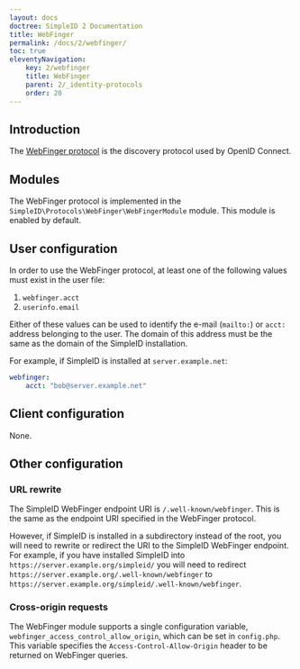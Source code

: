 ```yaml
---
layout: docs
doctree: SimpleID 2 Documentation
title: WebFinger
permalink: /docs/2/webfinger/
toc: true
eleventyNavigation:
    key: 2/webfinger
    title: WebFinger
    parent: 2/_identity-protocols
    order: 20
---
```


## Introduction

The [WebFinger protocol](http://tools.ietf.org/html/rfc7033) is the discovery protocol used by
OpenID Connect.

## Modules

The WebFinger protocol is implemented in the `SimpleID\Protocols\WebFinger\WebFingerModule` module.
This module is enabled by default.

## User configuration

In order to use the WebFinger protocol, at least one of the following values must exist
in the user file:

1. `webfinger.acct`
2. `userinfo.email` 

Either of these values can be used to identify the e-mail (`mailto:`) or `acct:` address
belonging to the user.  The domain of this address must be the same as the domain of the
SimpleID installation.

For example, if SimpleID is installed at `server.example.net`:

```yaml
webfinger: 
    acct: "bob@server.example.net"
```

## Client configuration

None.

## Other configuration

### URL rewrite

The SimpleID WebFinger endpoint URI is `/.well-known/webfinger`.  This is the same as the
endpoint URI specified in the WebFinger protocol.

However, if SimpleID is installed in a subdirectory instead of the root, you will need to
rewrite or redirect the URI to the SimpleID WebFinger endpoint.  For example, if you have
installed SimpleID into `https://server.example.org/simpleid/` you will need to redirect
`https://server.example.org/.well-known/webfinger` to `https://server.example.org/simpleid/.well-known/webfinger`.

### Cross-origin requests

The WebFinger module supports a single configuration variable, `webfinger_access_control_allow_origin`, which
can be set in `config.php`.  This variable specifies the `Access-Control-Allow-Origin` header to be returned
on WebFinger queries.
